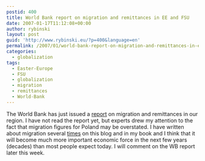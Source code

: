 ```yaml
---
postid: 400
title: World Bank report on migration and remittances in EE and FSU
date: 2007-01-17T11:12:08+00:00
author: rybinski
layout: post
guid: 'http://www.rybinski.eu/?p=400&language=en'
permalink: /2007/01/world-bank-report-on-migration-and-remittances-in-ee-and-fsu/
categories:
  - globalization
tags:
  - Easter-Europe
  - FSU
  - globalization
  - migration
  - remittances
  - World-Bank
---
```

The World Bank has just issued a [report](http://siteresources.worldbank.org/INTECA/Resources/257896-1167856389505/Migration_FullReport.pdf) on migration and remittances in our region. I have not read the report yet, but experts drew my attention to the fact that migration figures for Poland may be overstated. I have written about migration several [times](http://www.rybinski.eu/?p=380&language=en) on this blog and in my book and I think that it will become much more important economic force in the next few years (decades) than most people expect today. I will comment on the WB report later this week.
